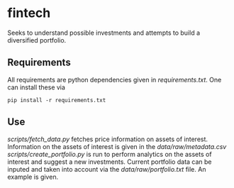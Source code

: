 # fintech
Seeks to understand possible investments and attempts to build a diversified portfolio.

## Requirements
All requirements are python dependencies given in *requirements.txt*. One can install these via

`pip install -r requirements.txt`

## Use
*scripts/fetch_data.py* fetches price information on assets of interest. 
Information on the assets of interest is given in the *data/raw/metadata.csv*
*scripts/create_portfolio.py* is run to perform analytics on the assets of interest and suggest a new investments.
Current portfolio data can be inputed and taken into account via the *data/raw/portfolio.txt* file. An example is given.

